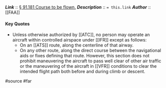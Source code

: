 ***Link***      :: [§ 91.181 Course to be flown.](https://www.ecfr.gov/current/title-14/section-91.181)
***Description***      :: `= this.link`
***Author*** :: [[FAA]]

#### Key Quotes
* Unless otherwise authorized by [[ATC]], no person may operate an aircraft within controlled airspace under [[IFR]] except as follows:
	* On an [[ATS]] route, along the centerline of that airway.
	* On any other route, along the direct course between the navigational aids or fixes defining that route. However, this section does not prohibit maneuvering the aircraft to pass well clear of other air traffic or the maneuvering of the aircraft in [[VFR]] conditions to clear the intended flight path both before and during climb or descent.

#source #far